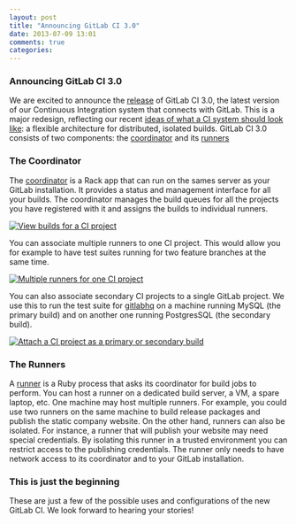 ```yaml
---
layout: post
title: "Announcing GitLab CI 3.0"
date: 2013-07-09 13:01
comments: true
categories: 
---
```


### Announcing GitLab CI 3.0

We are excited to announce the [release](https://twitter.com/gitlabhq/status/353214946978459648) of GitLab CI 3.0, the latest version of our Continuous Integration system that connects with GitLab.
This is a major redesign, reflecting our recent [ideas of what a CI system should look like](/2013/06/20/integrating-gitlab-ci-with-gitlab): a flexible architecture for distributed, isolated builds.
GitLab CI 3.0 consists of two components: the [coordinator](https://github.com/gitlabhq/gitlab-ci) and its [runners](https://github.com/gitlabhq/gitlab-ci-runner)

<!-- more -->

### The Coordinator
The [coordinator](https://github.com/gitlabhq/gitlab-ci) is a Rack app that can run on the sames server as your GitLab installation.
It provides a status and management interface for all your builds.
The coordinator manages the build queues for all the projects you have registered with it and assigns the builds to individual runners.

[![View builds for a CI project](/images/ci_3_0/gitlab_ci_3.0_overview.png)](/images/ci_3_0/gitlab_ci_3.0_overview.png)

You can associate multiple runners to one CI project.
This would allow you for example to have test suites running for two feature branches at the same time.

[![Multiple runners for one CI project](/images/ci_3_0/gitlab_ci_3.0_multiple_runners.png)](/images/ci_3_0/gitlab_ci_3.0_multiple_runners.png)

You can also associate secondary CI projects to a single GitLab project. We use this to run the test suite for [gitlabhq](https://github.com/gitlabhq/gitlabhq) on a machine running MySQL (the primary build) and on another one running PostgresSQL (the secondary build).

[![Attach a CI project as a primary or secondary build](/images/ci_3_0/gitlab_ci_3.0_multiple_projects.png)](/images/ci_3_0/gitlab_ci_3.0_multiple_projects.png)

### The Runners
A [runner](https://github.com/gitlabhq/gitlab-ci-runner) is a Ruby process that asks its coordinator for build jobs to perform.
You can host a runner on a dedicated build server, a VM, a spare laptop, etc.
One machine may host multiple runners.
For example, you could use two runners on the same machine to build release packages and publish the static company website.
On the other hand, runners can also be isolated.
For instance, a runner that will publish your website may need special credentials.
By isolating this runner in a trusted environment you can restrict access to the publishing credentials.
The runner only needs to have network access to its coordinator and to your GitLab installation.

### This is just the beginning
These are just a few of the possible uses and configurations of the new GitLab CI.
We look forward to hearing your stories!
